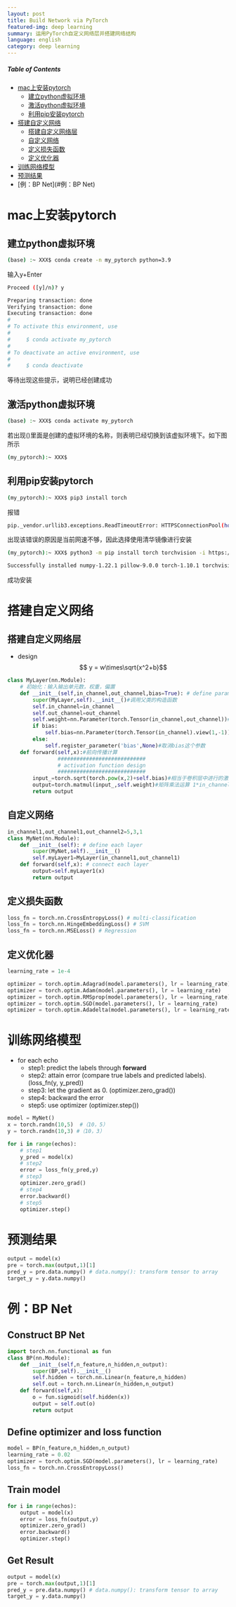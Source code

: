 ```yaml
---
layout: post
title: Build Network via PyTorch 
featured-img: deep learning
summary: 运用PyTorch自定义网络层并搭建网络结构
language: english 
category: deep learning
---
```

##### Table of Contents  
- [mac上安装pytorch](#mac上安装pytorch)  
    - [建立python虚拟环境](#建立python虚拟环境)
    - [激活python虚拟环境](#激活python虚拟环境)
    - [利用pip安装pytorch](#利用pip安装pytorch)
- [搭建自定义网络](#搭建自定义网络)
    - [搭建自定义网络层](#搭建自定义网络层)
    - [自定义网络](#自定义网络)
    - [定义损失函数](#定义损失函数)
    - [定义优化器](#定义优化器)
- [训练网络模型](#训练网络模型)
- [预测结果](#预测结果)
- [例：BP Net](#例：BP Net)

<a name='mac上安装pytorch'/>

# mac上安装pytorch

<a name='建立python虚拟环境'/>

## 建立python虚拟环境
```bash
(base) :~ XXX$ conda create -n my_pytorch python=3.9
```
输入y+Enter
```bash
Proceed ([y]/n)? y
```
```bash
Preparing transaction: done
Verifying transaction: done
Executing transaction: done
#
# To activate this environment, use
#
#     $ conda activate my_pytorch
#
# To deactivate an active environment, use
#
#     $ conda deactivate
```
等待出现这些提示，说明已经创建成功

<a name='激活python虚拟环境'/>

## 激活python虚拟环境
```bash
(base) :~ XXX$ conda activate my_pytorch
```
若出现()里面是创建的虚拟环境的名称，则表明已经切换到该虚拟环境下。如下图所示
```bash
(my_pytorch):~ XXX$
```

<a name='利用pip安装pytorch'/>

## 利用pip安装pytorch
```bash
(my_pytorch):~ XXX$ pip3 install torch
```

报错
```bash
pip._vendor.urllib3.exceptions.ReadTimeoutError: HTTPSConnectionPool(host='files.pythonhosted.org', port=443): Read timed out.
```

出现该错误的原因是当前网速不够，因此选择使用清华镜像进行安装
```bash
(my_pytorch):~ XXX$ python3 -m pip install torch torchvision -i https://pypi.tuna.tsinghua.edu.cn/simple
```
```bash
Successfully installed numpy-1.22.1 pillow-9.0.0 torch-1.10.1 torchvision-0.11.2 typing-extensions-4.0.1
```
成功安装

<a name='搭建自定义网络'/>

# 搭建自定义网络

<a name='搭建自定义网络层'/>

## 搭建自定义网络层

- design$$ y = w\times\sqrt{x^2+b}$$

```python
class MyLayer(nn.Module):
    # 初始化：输入输出单元数，权重，偏置
    def __init__(self,in_channel,out_channel,bias=True): # define parameters
        super(MyLayer,self).__init__()#调用父类的构造函数
        self.in_channel=in_channel
        self.out_channel=out_channel
        self.weight=nn.Parameter(torch.Tensor(in_channel,out_channel))#随机产生一个in_channel*out_channel的矩阵权重。又由于权重是要不断训练的，需要将其绑定为一个可以训练的参数于是需要使用Parameter
        if bias:
            self.bias=nn.Parameter(torch.Tensor(in_channel).view(1,-1))#注意⚠️这边的b是自定义层中自带的b，而不是神经网络中的卷积核的偏置，因此维数需要和输入单元数一样
        else:
            self.register_parameter('bias',None)#取消bias这个参数
    def forward(self,x):#前向传播计算
				############################
				# activation function design
				############################
        input_=torch.sqrt(torch.pow(x,2)+self.bias)#相当于卷积层中进行的激活
        output=torch.matmul(input_,self.weight)#矩阵乘法运算 1*in_channel in_channel*out_channel
        return output
```

<a name='自定义网络'/>

## 自定义网络

```python
in_channel1,out_channel1,out_channel2=5,3,1
class MyNet(nn.Module):
    def __init__(self): # define each layer
        super(MyNet,self).__init__()
        self.myLayer1=MyLayer(in_channel1,out_channel1)
    def forward(self,x): # connect each layer
        output=self.myLayer1(x)
        return output
```

<a name='定义损失函数'/>

## 定义损失函数

```python
loss_fn = torch.nn.CrossEntropyLoss() # multi-classification
loss_fn = torch.nn.HingeEmbeddingLoss() # SVM
loss_fn = torch.nn.MSELoss() # Regression
```

<a name='定义优化器'/>

## 定义优化器

```python
learning_rate = 1e-4

optimizer = torch.optim.Adagrad(model.parameters(), lr = learning_rate)
optimizer = torch.optim.Adam(model.parameters(), lr = learning_rate)
optimizer = torch.optim.RMSprop(model.parameters(), lr = learning_rate)
optimizer = torch.optim.SGD(model.parameters(), lr = learning_rate)
optimizer = torch.optim.Adadelta(model.parameters(), lr = learning_rate)
```

<a name='训练网络模型'/>

# 训练网络模型

- for each echo
    - step1: predict the labels through **forward**
    - step2: attain error (compare true labels and predicted labels). (loss_fn(y, y_pred))
    - step3: let the gradient as 0. (optimizer.zero_grad())
    - step4: backward the error
    - step5: use optimizer (optimizer.step())

```python
model = MyNet()
x = torch.randn(10,5)  #（10，5）
y = torch.randn(10,3) #（10，3）

for i in range(echos):
    # step1
    y_pred = model(x)
    # step2
    error = loss_fn(y_pred,y)
    # step3
    optimizer.zero_grad()
    # step4
    error.backward()
    # step5
    optimizer.step()
```

<a name='预测结果'/>

# 预测结果

```python
output = model(x)
pre = torch.max(output,1)[1]
pred_y = pre.data.numpy() # data.numpy(): transform tensor to array
target_y = y.data.numpy()
```

<a name='例：BP Net'/>

# 例：BP Net

## Construct BP Net

```python
import torch.nn.functional as fun
class BP(nn.Module):
    def __init__(self,n_feature,n_hidden,n_output):
        super(BP,self).__init__()
        self.hidden = torch.nn.Linear(n_feature,n_hidden)
        self.out = torch.nn.Linear(n_hidden,n_output)
    def forward(self,x):
        o = fun.sigmoid(self.hidden(x))
        output = self.out(o)
        return output
```

## Define optimizer and loss function

```python
model = BP(n_feature,n_hidden,n_output)
learning_rate = 0.02
optimizer = torch.optim.SGD(model.parameters(), lr = learning_rate)
loss_fn = torch.nn.CrossEntropyLoss()
```

## Train model

```python
for i in range(echos):
    output = model(x)
    error = loss_fn(output,y)
    optimizer.zero_grad()
    error.backward()
    optimizer.step()
```

## Get Result

```python
output = model(x)
pre = torch.max(output,1)[1]
pred_y = pre.data.numpy() # data.numpy(): transform tensor to array
target_y = y.data.numpy()
```